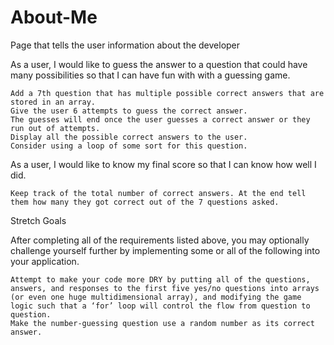 # About-Me
Page that tells the user information about the developer

As a user, I would like to guess the answer to a question that could have many possibilities so that I can have fun with with a guessing game.

    Add a 7th question that has multiple possible correct answers that are stored in an array.
    Give the user 6 attempts to guess the correct answer.
    The guesses will end once the user guesses a correct answer or they run out of attempts.
    Display all the possible correct answers to the user.
    Consider using a loop of some sort for this question.

As a user, I would like to know my final score so that I can know how well I did.

    Keep track of the total number of correct answers. At the end tell them how many they got correct out of the 7 questions asked.

Stretch Goals

After completing all of the requirements listed above, you may optionally challenge yourself further by implementing some or all of the following into your application.

    Attempt to make your code more DRY by putting all of the questions, answers, and responses to the first five yes/no questions into arrays (or even one huge multidimensional array), and modifying the game logic such that a ‘for’ loop will control the flow from question to question.
    Make the number-guessing question use a random number as its correct answer.
